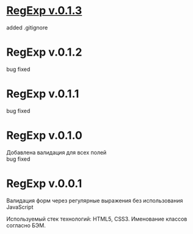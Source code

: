 # [RegExp v.0.1.3](regexp-88lhc84xp.now.sh)  

added .gitignore

# RegExp v.0.1.2 

bug fixed   

# RegExp v.0.1.1   

bug fixed

# RegExp v.0.1.0

Добавлена валидация для всех полей  
bug fixed

# RegExp v.0.0.1

Валидация форм через регулярные выражения без использования JavaScript  

Используемый стек технологий: HTML5, CSS3. Именование классов согласно БЭМ.
